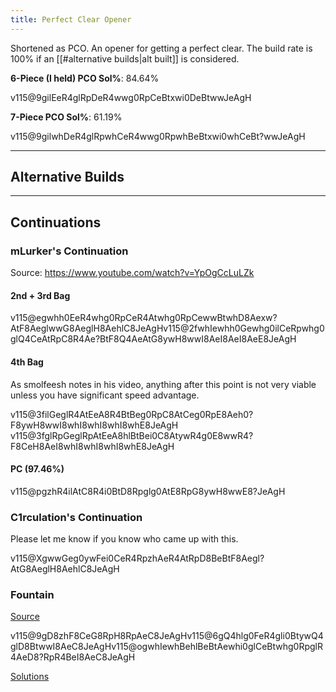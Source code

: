 ```yaml
---
title: Perfect Clear Opener
---
```

<meta name="description" content="The most widely-used PC opener.">

Shortened as PCO. An opener for getting a perfect clear. The build rate is 100% if an [[#alternative builds|alt built]] is considered.

**6-Piece (I held) PCO Sol%**: 84.64%

<fumen>v115@9gilEeR4glRpDeR4wwg0RpCeBtxwi0DeBtwwJeAgH</fumen>

**7-Piece PCO Sol%**: 61.19%

<fumen>v115@9gilwhDeR4glRpwhCeR4wwg0RpwhBeBtxwi0whCeBt?wwJeAgH</fumen>

___

## Alternative Builds

___

## Continuations

### mLurker's Continuation
Source: https://www.youtube.com/watch?v=YpOgCcLuLZk

#### 2nd + 3rd Bag

<fumen height=9>v115@egwhh0EeR4whg0RpCeR4Atwhg0RpCewwBtwhD8Aexw?AtF8AeglwwG8AeglH8AehlC8JeAgH</fumen><fumen height=13>v115@2fwhIewhh0Gewhg0ilCeRpwhg0glQ4CeAtRpC8R4Ae?BtF8Q4AeAtG8ywH8wwI8AeI8AeI8AeE8JeAgH</fumen>

#### 4th Bag

As smolfeesh notes in his video, anything after this point is not very viable unless you have significant speed advantage.

<fumen height=13>v115@3filGeglR4AtEeA8R4BtBeg0RpC8AtCeg0RpE8Aeh0?F8ywH8wwI8whI8whI8whI8whE8JeAgH</fumen>
<fumen height=13>v115@3fglRpGeglRpAtEeA8hlBtBei0C8AtywR4g0E8wwR4?F8CeH8AeI8whI8whI8whI8whE8JeAgH</fumen>

#### PC (97.46%)

<fumen height=7>v115@pgzhR4ilAtC8R4i0BtD8Rpglg0AtE8RpG8ywH8wwE8?JeAgH</fumen>

### C1rculation's Continuation

Please let me know if you know who came up with this.

<fumen height=9>v115@XgwwGeg0ywFei0CeR4RpzhAeR4AtRpD8BeBtF8Aegl?AtG8AeglH8AehlC8JeAgH</fumen>

### Fountain

[Source](https://docs.google.com/document/d/1X3ziWu_IlcdDyGCzkgHyg4slwGIwhLpO2VHx1wM1Kus/edit)

<fumen>v115@9gD8zhF8CeG8RpH8RpAeC8JeAgH</fumen><fumen height=6>v115@6gQ4hlg0FeR4gli0BtywQ4glD8BtwwI8AeC8JeAgH</fumen><fumen height=8>v115@ogwhIewhBehlBeBtAewhi0glCeBtwhg0RpglR4AeD8?RpR4BeI8AeC8JeAgH</fumen>

[Solutions](http://fumen.zui.jp/?v115@9gilwwBtzhglRpxwBtD8Rpwwi0I8g0C8JeAgWTAUBg?RBgngHBg3CwBAvKxCa+jBA9gQ4hlwwBtzhR4glxwBtD8Q4g?lwwi0I8g0C8JeAAPTATEwKBgngHBg3CwBAfjxCzSdBA9gQ4?hli0zhR4glRpg0wwD8Q4glRpxwI8wwC8JeAAPTAz8XHBgng?HBg3CwBgG+tCMefBA9gQ4Bti0zhR4Btglg0wwD8Q4ilxwI8?wwC8JeAAPTAz8XHBgngHBg3CwBAOstCaefBA9gilR4Atzhg?lg0R4BtwwD8i0AtxwI8wwC8JeAAPTAT4P9AgngHBg3CwBAu?PFDT+jBA9gilh0AtzhglRpg0BtwwD8Rpg0AtxwI8wwC8JeA?APTAT4P9AgngHBg3CwBA+aFDK+jBA9gi0glRpzhBtg0glRp?wwD8BthlxwI8wwC8JeAAPTASBgRBgngHBg3CwBAujWCPefB?A9gRpR4BtzhRpywBtD8R4wwi0I8g0C8JeAAPTAy/HOBgngH?Bg3CwBAfrgCUddBA9gRpg0ilzhRpg0glR4wwD8h0R4xwI8w?wC8JeAAPTAS+/DBgngHBg3CwBA+jPCP+jBA9gi0ilzhBtg0?glR4wwD8BtR4xwI8wwC8JeAAPTAy535AgngHBg3CwBA+jFD?pifBA9gQ4hlh0AtzhR4glg0BtwwD8Q4glg0AtxwI8wwC8Je?AAPTAy535AgngHBg3CwBAuzPCzSdBA9gilg0R4zhglRpi0w?wD8RpR4xwI8wwC8JeAAPTAxCgRBgngHBg3CwBA+aPCpyzBA?9gi0wwRpzhBtg0xwhlD8BtwwRpglI8glC8JeAAPTAxCAEBg?ngHBg3CwBAijxCpvqBA9gBtglg0R4zhili0wwD8BtR4xwI8?wwC8JeAAPTAx8nABgngHBg3CwBAu/VCzndBA)
